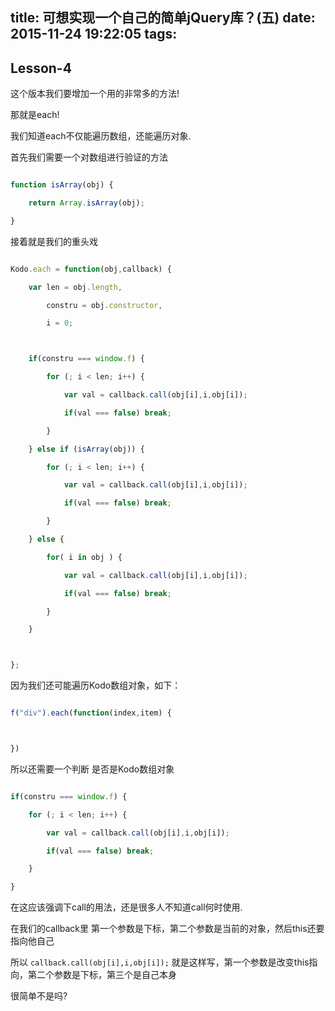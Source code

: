 title: 可想实现一个自己的简单jQuery库？(五)
date: 2015-11-24 19:22:05
tags:
---

## Lesson-4

这个版本我们要增加一个用的非常多的方法!



那就是each!



我们知道each不仅能遍历数组，还能遍历对象.



首先我们需要一个对数组进行验证的方法

```javascript

function isArray(obj) {

    return Array.isArray(obj);

}

```

<!-- more -->


接着就是我们的重头戏

```javascript

Kodo.each = function(obj,callback) {

    var len = obj.length,

        constru = obj.constructor,

        i = 0;



    if(constru === window.f) {

        for (; i < len; i++) {

            var val = callback.call(obj[i],i,obj[i]);

            if(val === false) break;

        }

    } else if (isArray(obj)) {

        for (; i < len; i++) {

            var val = callback.call(obj[i],i,obj[i]);

            if(val === false) break;

        }

    } else {

        for( i in obj ) {

            var val = callback.call(obj[i],i,obj[i]);

            if(val === false) break;

        }

    }



};

```



因为我们还可能遍历Kodo数组对象，如下：

```javascript

f("div").each(function(index,item) {



})

```



所以还需要一个判断 是否是Kodo数组对象

```javascript

if(constru === window.f) {

    for (; i < len; i++) {

        var val = callback.call(obj[i],i,obj[i]);

        if(val === false) break;

    }

}

```



在这应该强调下call的用法，还是很多人不知道call何时使用.

在我们的callback里 第一个参数是下标，第二个参数是当前的对象，然后this还要指向他自己

所以 `callback.call(obj[i],i,obj[i]);` 就是这样写，第一个参数是改变this指向，第二个参数是下标，第三个是自己本身



很简单不是吗?
